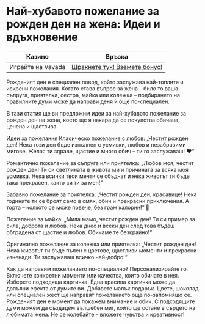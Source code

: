 # Най-хубавото пожелание за рожден ден на жена: Идеи и вдъхновение
| Казино                   | Връзка                                                                                         |
|--------------------------|------------------------------------------------------------------------------------------------|
| Играйте на Vavada        | [Щракнете тук! Вземете бонус!](https://partnervavadarv.com/?promo=664c53c2-c126-47df-a9b6-e93726155fae&target=register) |

Рожденият ден е специален повод, който заслужава най-топлите и искрени пожелания. Когато става въпрос за жена – било то ваша съпруга, приятелка, сестра, майка или колежка – подбирането на правилните думи може да направи деня ѝ още по-специален.

В тази статия ще ви предложим идеи за най-хубавото пожелание за рожден ден на жена, което ще я накара да се почувства обичана, ценена и щастлива.

Идеи за пожелания
Класическо пожелание с любов:
„Честит рожден ден! Нека този ден бъде изпълнен с усмивки, любов и незабравими мигове. Желая ти здраве, щастие и много обич – ти го заслужаваш! ❤️“

Романтично пожелание за съпруга или приятелка:
„Любов моя, честит рожден ден! Ти си светлината в живота ми и причината за всяка моя усмивка. Нека всички твои мечти се сбъднат и нека животът ти бъде така прекрасен, както си ти за мен!“

Забавно пожелание за приятелка:
„Честит рожден ден, красавице! Нека годините ти се броят само в смях, обич и прекрасни приключения. А торта – колкото се може повече, без грам калории!“ 🍰

Пожелание за майка:
„Мила мамо, честит рожден ден! Ти си пример за сила, доброта и любов. Нека днес и всеки ден след това бъдеш обградена от щастие и любов. Обичаме те безкрайно!“

Оригинално пожелание за колежка или приятелка:
„Честит рожден ден! Нека животът ти бъде пълен с цветове, щастливи моменти и прекрасни изненади. Ти заслужаваш всичко най-добро!“

Как да направим пожеланието по-специално?
Персонализирайте го. Включете конкретни моменти или качества, които обичате в нея.
Изберете подходяща картичка. Една красива картичка може да допълни ефекта от думите ви.
Добавете малък подарък. Цвете, шоколад или специален жест ще направят пожеланието още по-запомнящо се.
Рожденият ден е момент да покажем внимание и обич. С подходящите думи можем да създадем вълшебен миг, който ще остане в сърцето на любимата жена. Не се колебайте – вложете чувства и креативност!
